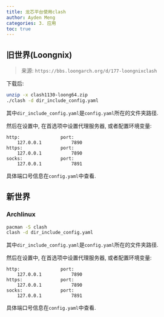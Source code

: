 ```yaml
---
title: 龙芯平台使用clash
author: Ayden Meng
categories: 3. 应用
toc: true
---
```


## 旧世界(Loongnix)

> 来源: `https://bbs.loongarch.org/d/177-loongnixclash`

下载后:
```bash
unzip -x clash1130-loong64.zip
./clash -d dir_include_config.yaml
```

其中`dir_include_config.yaml`是`config.yaml`所在的文件夹路径.

然后在设置中, 在首选项中设置代理服务器, 或者配置环境变量:

```
http:               port:
    127.0.0.1           7890
https:              port:
    127.0.0.1           7890
socks:              port:
    127.0.0.1           7891
```

具体端口号信息在`config.yaml`中查看.

## 新世界

### Archlinux

```bash
pacman -S clash
clash -d dir_include_config.yaml
```

其中`dir_include_config.yaml`是`config.yaml`所在的文件夹路径.

然后在设置中, 在首选项中设置代理服务器, 或者配置环境变量:

```
http:               port:
    127.0.0.1           7890
https:              port:
    127.0.0.1           7890
socks:              port:
    127.0.0.1           7891
```

具体端口号信息在`config.yaml`中查看.
